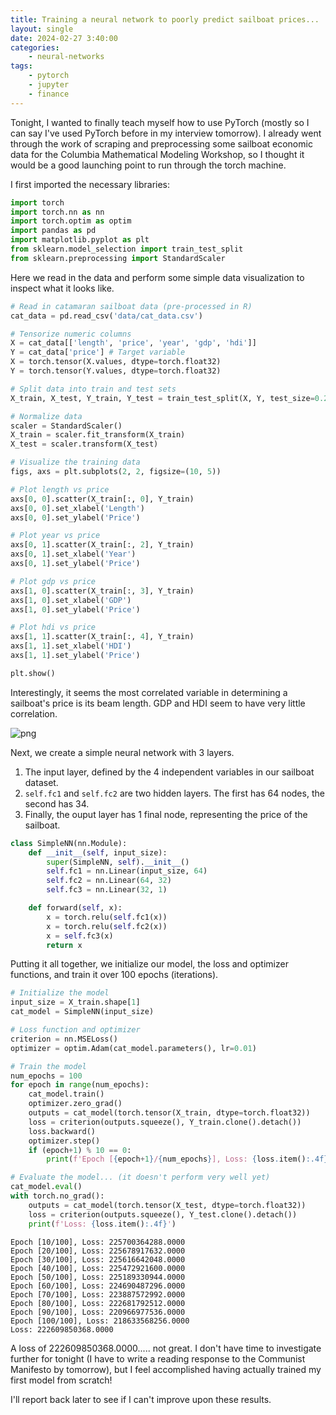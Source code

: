 ```yaml
---
title: Training a neural network to poorly predict sailboat prices...
layout: single
date: 2024-02-27 3:40:00
categories:
    - neural-networks
tags:
    - pytorch
    - jupyter
    - finance
---
```


Tonight, I wanted to finally teach myself how to use PyTorch (mostly so I can say I've used PyTorch before in my interview tomorrow). I already went through the work of scraping and preprocessing some sailboat economic data for the Columbia Mathematical Modeling Workshop, so I thought it would be a good launching point to run through the torch machine.

I first imported the necessary libraries:


```python
import torch
import torch.nn as nn
import torch.optim as optim
import pandas as pd
import matplotlib.pyplot as plt
from sklearn.model_selection import train_test_split
from sklearn.preprocessing import StandardScaler
```

Here we read in the data and perform some simple data visualization to inspect what it looks like. 


```python
# Read in catamaran sailboat data (pre-processed in R)
cat_data = pd.read_csv('data/cat_data.csv')

# Tensorize numeric columns
X = cat_data[['length', 'price', 'year', 'gdp', 'hdi']]
Y = cat_data['price'] # Target variable
X = torch.tensor(X.values, dtype=torch.float32)
Y = torch.tensor(Y.values, dtype=torch.float32)

# Split data into train and test sets
X_train, X_test, Y_train, Y_test = train_test_split(X, Y, test_size=0.2, random_state=42)

# Normalize data
scaler = StandardScaler()
X_train = scaler.fit_transform(X_train)
X_test = scaler.transform(X_test)

# Visualize the training data
figs, axs = plt.subplots(2, 2, figsize=(10, 5))

# Plot length vs price
axs[0, 0].scatter(X_train[:, 0], Y_train)
axs[0, 0].set_xlabel('Length')
axs[0, 0].set_ylabel('Price')

# Plot year vs price
axs[0, 1].scatter(X_train[:, 2], Y_train)
axs[0, 1].set_xlabel('Year')
axs[0, 1].set_ylabel('Price')

# Plot gdp vs price
axs[1, 0].scatter(X_train[:, 3], Y_train)
axs[1, 0].set_xlabel('GDP')
axs[1, 0].set_ylabel('Price')

# Plot hdi vs price
axs[1, 1].scatter(X_train[:, 4], Y_train)
axs[1, 1].set_xlabel('HDI')
axs[1, 1].set_ylabel('Price')

plt.show()
```


Interestingly, it seems the most correlated variable in determining a sailboat's price is its beam length. GDP and HDI seem to have very little correlation.
    
![png](../../assets/posts/2024-02-27-image1.png "Scatterplots of the input variables versus sailboat price")
    

Next, we create a simple neural network with 3 layers.
1. The input layer, defined by the 4 independent variables in our sailboat dataset.
2. `self.fc1` and `self.fc2` are two hidden layers. The first has 64 nodes, the second has 34.
3. Finally, the ouput layer has 1 final node, representing the price of the sailboat.


```python
class SimpleNN(nn.Module):
    def __init__(self, input_size):
        super(SimpleNN, self).__init__()
        self.fc1 = nn.Linear(input_size, 64)
        self.fc2 = nn.Linear(64, 32)
        self.fc3 = nn.Linear(32, 1)

    def forward(self, x):
        x = torch.relu(self.fc1(x))
        x = torch.relu(self.fc2(x))
        x = self.fc3(x)
        return x
```

Putting it all together, we initialize our model, the loss and optimizer functions, and train it over 100 epochs (iterations).


```python
# Initialize the model
input_size = X_train.shape[1]
cat_model = SimpleNN(input_size)

# Loss function and optimizer
criterion = nn.MSELoss()
optimizer = optim.Adam(cat_model.parameters(), lr=0.01)

# Train the model
num_epochs = 100
for epoch in range(num_epochs):
    cat_model.train()
    optimizer.zero_grad()
    outputs = cat_model(torch.tensor(X_train, dtype=torch.float32))
    loss = criterion(outputs.squeeze(), Y_train.clone().detach())
    loss.backward()
    optimizer.step()
    if (epoch+1) % 10 == 0:
        print(f'Epoch [{epoch+1}/{num_epochs}], Loss: {loss.item():.4f}')

# Evaluate the model... (it doesn't perform very well yet)
cat_model.eval()
with torch.no_grad():
    outputs = cat_model(torch.tensor(X_test, dtype=torch.float32))
    loss = criterion(outputs.squeeze(), Y_test.clone().detach())
    print(f'Loss: {loss.item():.4f}')
```

    Epoch [10/100], Loss: 225700364288.0000
    Epoch [20/100], Loss: 225678917632.0000
    Epoch [30/100], Loss: 225616642048.0000
    Epoch [40/100], Loss: 225472921600.0000
    Epoch [50/100], Loss: 225189330944.0000
    Epoch [60/100], Loss: 224690487296.0000
    Epoch [70/100], Loss: 223887572992.0000
    Epoch [80/100], Loss: 222681792512.0000
    Epoch [90/100], Loss: 220966977536.0000
    Epoch [100/100], Loss: 218633568256.0000
    Loss: 222609850368.0000


A loss of 222609850368.0000..... not great. I don't have time to investigate further for tonight (I have to write a reading response to the Communist Manifesto by tomorrow), but I feel accomplished having actually trained my first model from scratch!

I'll report back later to see if I can't improve upon these results.
